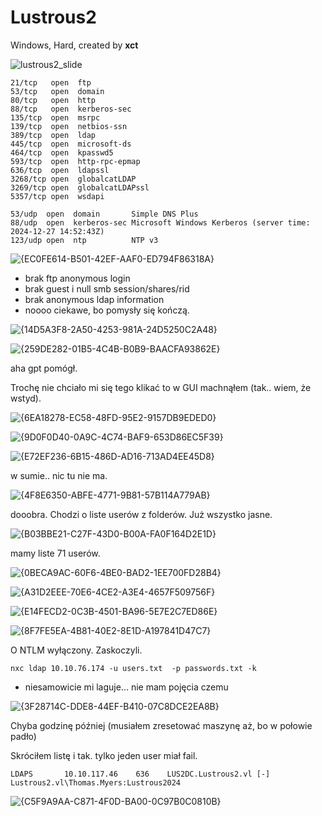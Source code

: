 # Lustrous2
Windows, Hard, created by **xct**

![lustrous2_slide](https://github.com/user-attachments/assets/685f71ad-a8f6-4fd4-8bda-8a65f2371c58)


```
21/tcp   open  ftp
53/tcp   open  domain
80/tcp   open  http
88/tcp   open  kerberos-sec
135/tcp  open  msrpc
139/tcp  open  netbios-ssn
389/tcp  open  ldap
445/tcp  open  microsoft-ds
464/tcp  open  kpasswd5
593/tcp  open  http-rpc-epmap
636/tcp  open  ldapssl
3268/tcp open  globalcatLDAP
3269/tcp open  globalcatLDAPssl
5357/tcp open  wsdapi

53/udp  open  domain       Simple DNS Plus
88/udp  open  kerberos-sec Microsoft Windows Kerberos (server time: 2024-12-27 14:52:43Z)
123/udp open  ntp          NTP v3
```

![{EC0FE614-B501-42EF-AAF0-ED794F86318A}](https://github.com/user-attachments/assets/a247c3ed-2832-4acb-8d1b-9333b06fdbcf)

- brak ftp anonymous login
- brak guest i null smb session/shares/rid
- brak anonymous ldap information
- noooo ciekawe, bo pomysły się kończą.

![{14D5A3F8-2A50-4253-981A-24D5250C2A48}](https://github.com/user-attachments/assets/6f128a24-e491-4b7d-82ea-14f5354b7e5a)

![{259DE282-01B5-4C4B-B0B9-BAACFA93862E}](https://github.com/user-attachments/assets/1b9ff9dd-36a4-4f26-ba82-2e1ddfbf92cb)

aha gpt pomógł.

Trochę nie chciało mi się tego klikać to w GUI machnąłem (tak.. wiem, że wstyd).

![{6EA18278-EC58-48FD-95E2-9157DB9EDED0}](https://github.com/user-attachments/assets/9501b2ca-7108-4a8b-a97e-7aba1aa21f0e)

![{9D0F0D40-0A9C-4C74-BAF9-653D86EC5F39}](https://github.com/user-attachments/assets/4cdd8fc6-d876-41e9-8992-40bee06bdc22)

![{E72EF236-6B15-486D-AD16-713AD4EE45D8}](https://github.com/user-attachments/assets/d035a0a0-cac2-4f45-8dbd-897c20af6528)

w sumie.. nic tu nie ma.

![{4F8E6350-ABFE-4771-9B81-57B114A779AB}](https://github.com/user-attachments/assets/e4a4966d-0844-4df4-8e14-185920df1f82)

dooobra. Chodzi o liste userów z folderów. Już wszystko jasne.

![{B03BBE21-C27F-43D0-B00A-FA0F164D2E1D}](https://github.com/user-attachments/assets/d931cae7-6f50-4bed-be37-44408ceaddbb)

mamy liste 71 userów.

![{0BECA9AC-60F6-4BE0-BAD2-1EE700FD28B4}](https://github.com/user-attachments/assets/7501b713-09c1-4150-bd13-3ebc5e439c80)

![{A31D2EEE-70E6-4CE2-A3E4-4657F509756F}](https://github.com/user-attachments/assets/a0c143df-eca3-41e8-8149-e1da28914137)

![{E14FECD2-0C3B-4501-BA96-5E7E2C7ED86E}](https://github.com/user-attachments/assets/80c8e058-7569-4906-9b89-3eceab0888f9)

![{8F7FE5EA-4B81-40E2-8E1D-A197841D47C7}](https://github.com/user-attachments/assets/80451c8d-4b4f-4b86-9106-b0dbf2a7101b)

O NTLM wyłączony. Zaskoczyli.

```
nxc ldap 10.10.76.174 -u users.txt  -p passwords.txt -k
```
- niesamowicie mi laguje... nie mam pojęcia czemu

![{3F28714C-DDE8-44EF-B410-07C8DCE2EA8B}](https://github.com/user-attachments/assets/db676467-ad3d-43e7-b1b7-ce1446f22df8)

Chyba godzinę później (musiałem zresetować maszynę aż, bo w połowie padło)

Skróciłem listę i tak.
tylko jeden user miał fail.
```
LDAPS       10.10.117.46    636    LUS2DC.Lustrous2.vl [-] Lustrous2.vl\Thomas.Myers:Lustrous2024 
```

![{C5F9A9AA-C871-4F0D-BA00-0C97B0C0810B}](https://github.com/user-attachments/assets/954d3cf4-15b4-4196-8fde-541883586b13)


